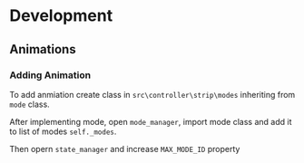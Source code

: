 # Development

## Animations

### Adding Animation

To add anmiation create class in ```src\controller\strip\modes``` inheriting from ```mode``` class.

After implementing mode, open ```mode_manager```, import mode class and add it to list of modes ```self._modes```.

Then opern ```state_manager``` and increase ```MAX_MODE_ID``` property
